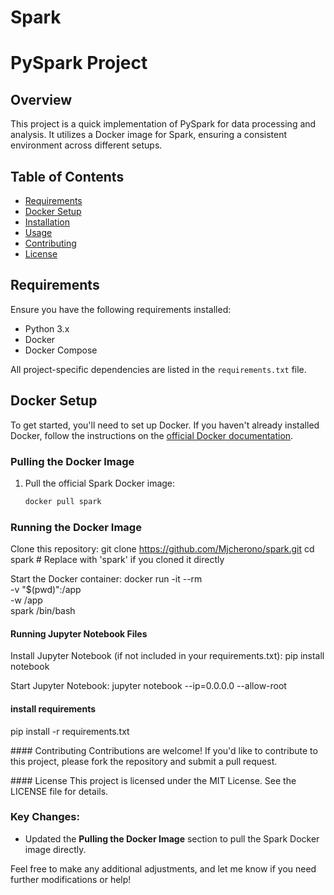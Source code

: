 # Spark
# PySpark Project

## Overview
This project is a quick implementation of PySpark for data processing and analysis. It utilizes a Docker image for Spark, ensuring a consistent environment across different setups.

## Table of Contents
- [Requirements](#requirements)
- [Docker Setup](#docker-setup)
- [Installation](#installation)
- [Usage](#usage)
- [Contributing](#contributing)
- [License](#license)

## Requirements
Ensure you have the following requirements installed:

- Python 3.x
- Docker
- Docker Compose

All project-specific dependencies are listed in the `requirements.txt` file.

## Docker Setup
To get started, you'll need to set up Docker. If you haven't already installed Docker, follow the instructions on the [official Docker documentation](https://docs.docker.com/get-docker/).

### Pulling the Docker Image
1. Pull the official Spark Docker image:
   ```bash
   docker pull spark

### Running the Docker Image
Clone this repository:
git clone https://github.com/Mjcherono/spark.git
cd spark  # Replace <repository-directory> with 'spark' if you cloned it directly

Start the Docker container:
docker run -it --rm \
   -v "$(pwd)":/app \
   -w /app \
   spark /bin/bash

#### Running Jupyter Notebook Files
Install Jupyter Notebook (if not included in your requirements.txt):
pip install notebook

Start Jupyter Notebook:
jupyter notebook --ip=0.0.0.0 --allow-root

#### install requirements
pip install -r requirements.txt

#### Contributing
Contributions are welcome! If you'd like to contribute to this project, please fork the repository and submit a pull request.

#### License
This project is licensed under the MIT License. See the LICENSE file for details.

### Key Changes:
- Updated the **Pulling the Docker Image** section to pull the Spark Docker image directly.
  
Feel free to make any additional adjustments, and let me know if you need further modifications or help!
